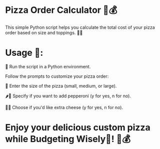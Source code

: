  # Pizza Order Calculator 🍕💰

This simple Python script helps you calculate the total cost of your pizza order based on size and toppings. 🍕🍴

# Usage 🚀: 

🐍 Run the script in a Python environment.

  Follow the prompts to customize your pizza order:
    
  🍕 Enter the size of the pizza (small, medium, or large).
    
  🌶️🍕 Specify if you want to add pepperoni (y for yes, n for no). 
    
  🧀🍕 Choose if you'd like extra cheese (y for yes, n for no).
    
     
# Enjoy your delicious custom pizza while Budgeting Wisely🤭! 🍕💰
